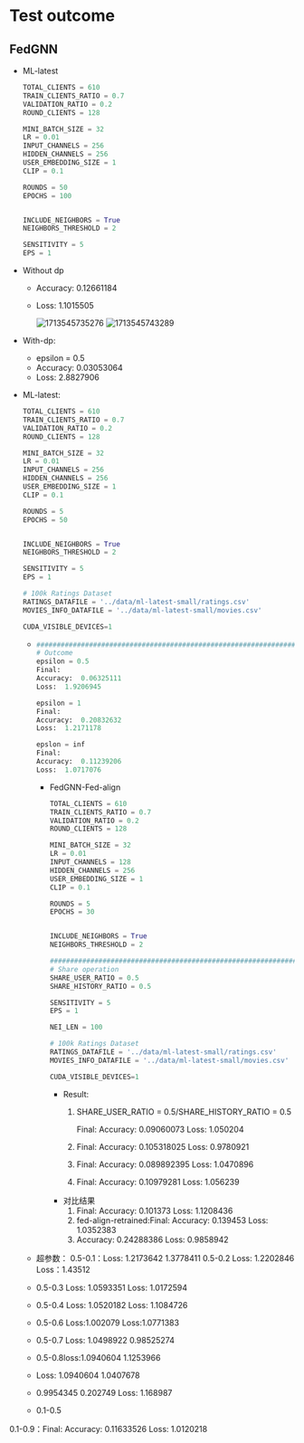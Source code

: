 # Test outcome

## FedGNN

* ML-latest

  ```python
  TOTAL_CLIENTS = 610
  TRAIN_CLIENTS_RATIO = 0.7
  VALIDATION_RATIO = 0.2
  ROUND_CLIENTS = 128

  MINI_BATCH_SIZE = 32
  LR = 0.01
  INPUT_CHANNELS = 256
  HIDDEN_CHANNELS = 256
  USER_EMBEDDING_SIZE = 1 
  CLIP = 0.1

  ROUNDS = 50
  EPOCHS = 100


  INCLUDE_NEIGHBORS = True
  NEIGHBORS_THRESHOLD = 2

  SENSITIVITY = 5
  EPS = 1
  ```
* Without dp

  * Accuracy: 0.12661184
  * Loss:  1.1015505

    ![1713545735276](image/record/1713545735276.png)		![1713545743289](image/record/1713545743289.png)
* With-dp:

  * epsilon = 0.5
  * Accuracy:  0.03053064
  * Loss:  2.8827906
* ML-latest:

  ```python
  TOTAL_CLIENTS = 610
  TRAIN_CLIENTS_RATIO = 0.7
  VALIDATION_RATIO = 0.2
  ROUND_CLIENTS = 128

  MINI_BATCH_SIZE = 32
  LR = 0.01
  INPUT_CHANNELS = 256
  HIDDEN_CHANNELS = 256
  USER_EMBEDDING_SIZE = 1 
  CLIP = 0.1

  ROUNDS = 5
  EPOCHS = 50


  INCLUDE_NEIGHBORS = True
  NEIGHBORS_THRESHOLD = 2

  SENSITIVITY = 5
  EPS = 1

  # 100k Ratings Dataset
  RATINGS_DATAFILE = '../data/ml-latest-small/ratings.csv'
  MOVIES_INFO_DATAFILE = '../data/ml-latest-small/movies.csv'

  CUDA_VISIBLE_DEVICES=1
  ```

  * ```python
    #######################################################################################
    # Outcome
    epsilon = 0.5
    Final:
    Accuracy:  0.06325111 
    Loss:  1.9206945

    epsilon = 1
    Final:
    Accuracy:  0.20832632 
    Loss:  1.2171178

    epslon = inf
    Final:
    Accuracy:  0.11239206 
    Loss:  1.0717076

    ```

    * FedGNN-Fed-align

      ```python
      TOTAL_CLIENTS = 610
      TRAIN_CLIENTS_RATIO = 0.7
      VALIDATION_RATIO = 0.2
      ROUND_CLIENTS = 128

      MINI_BATCH_SIZE = 32
      LR = 0.01
      INPUT_CHANNELS = 128
      HIDDEN_CHANNELS = 256
      USER_EMBEDDING_SIZE = 1 
      CLIP = 0.1

      ROUNDS = 5
      EPOCHS = 30


      INCLUDE_NEIGHBORS = True
      NEIGHBORS_THRESHOLD = 2

      ###############################################################
      # Share operation
      SHARE_USER_RATIO = 0.5
      SHARE_HISTORY_RATIO = 0.5

      SENSITIVITY = 5
      EPS = 1

      NEI_LEN = 100

      # 100k Ratings Dataset
      RATINGS_DATAFILE = '../data/ml-latest-small/ratings.csv'
      MOVIES_INFO_DATAFILE = '../data/ml-latest-small/movies.csv'

      CUDA_VISIBLE_DEVICES=1
      ```

      * Result:
        1. SHARE_USER_RATIO = 0.5/SHARE_HISTORY_RATIO = 0.5

           Final:
           Accuracy:  0.09060073
           Loss:  1.050204
        2. Final:
           Accuracy:  0.105318025
           Loss:  0.9780921
        3. Final:
           Accuracy:  0.089892395
           Loss:  1.0470896
        4. Final:
           Accuracy:  0.10979281
           Loss:  1.056239
      * 对比结果
        1. Final:
           Accuracy:  0.101373
           Loss:  1.1208436
        2. fed-align-retrained:Final:
           Accuracy:  0.139453
           Loss:  1.0352383
        3. Accuracy:  0.24288386
           Loss:  0.9858942
  * 超参数：
    0.5-0.1：Loss:  1.2173642 1.3778411
    0.5-0.2  Loss:  1.2202846 Loss：1.43512
  * 0.5-0.3 Loss:  1.0593351 Loss:  1.0172594
  * 0.5-0.4 Loss:  1.0520182 Loss: 1.1084726
  * 0.5-0.6 Loss:1.002079 Loss:1.0771383
  * 0.5-0.7 Loss: 1.0498922 0.98525274
  * 0.5-0.8loss:1.0940604 1.1253966
  * Loss:  1.0940604 1.0407678
  * 0.9954345 0.202749
    Loss:  1.168987
  * 0.1-0.5

0.1-0.9：Final:
Accuracy:  0.11633526
Loss:  1.0120218
